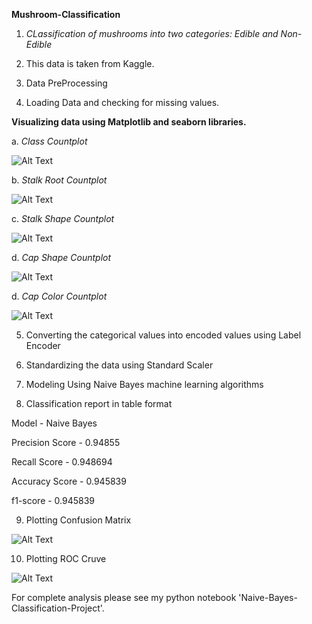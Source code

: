 **Mushroom-Classification**

1. *CLassification of mushrooms into two categories: Edible and Non-Edible*

2. This data is taken from Kaggle.

3. Data PreProcessing

4. Loading Data and checking for missing values.

**Visualizing data using Matplotlib and seaborn libraries.**

a. *Class Countplot*

![Alt Text](https://github.com/Aamir8539/Naive-Bayes-Classification-Project/blob/main/Image/Class.png)

b. *Stalk Root Countplot*

![Alt Text](https://github.com/Aamir8539/Naive-Bayes-Classification-Project/blob/main/Image/Stalk%20Root.png)

c. *Stalk Shape Countplot*

![Alt Text](https://github.com/Aamir8539/Naive-Bayes-Classification-Project/blob/main/Image/Stalk%20Shape.png)

d. *Cap Shape Countplot*

![Alt Text](https://github.com/Aamir8539/Naive-Bayes-Classification-Project/blob/main/Image/Cap-Shape.png)

d. *Cap Color Countplot*

![Alt Text](https://github.com/Aamir8539/Naive-Bayes-Classification-Project/blob/main/Image/Cap%20Color.png)

5. Converting the categorical values into encoded values using Label Encoder

6. Standardizing the data using Standard Scaler

7. Modeling Using Naive Bayes machine learning algorithms

8. Classification report in table format
  
Model	                  -     Naive Bayes	

Precision Score	        -     0.94855  

Recall Score	          -     0.948694

Accuracy Score	        -     0.945839

f1-score                -     0.945839
          	                	          	          
9. Plotting Confusion Matrix

![Alt Text](https://github.com/Aamir8539/Naive-Bayes-Classification-Project/blob/main/Image/CM.png)

10. Plotting ROC Cruve

![Alt Text](https://github.com/Aamir8539/Naive-Bayes-Classification-Project/blob/main/Image/ROC.png)

For complete analysis please see my python notebook 'Naive-Bayes-Classification-Project'.

